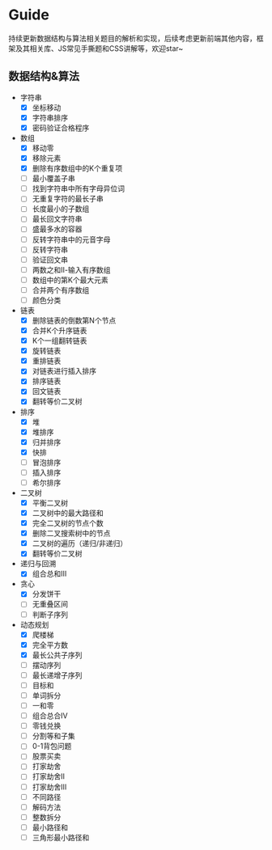 # Guide

持续更新数据结构与算法相关题目的解析和实现，后续考虑更新前端其他内容，框架及其相关库、JS常见手撕题和CSS讲解等，欢迎star~

## 数据结构&算法

- 字符串
  - [x] 坐标移动
  - [x] 字符串排序
  - [x] 密码验证合格程序
- 数组
  - [x] 移动零
  - [x] 移除元素
  - [x] 删除有序数组中的K个重复项
  - [ ] 最小覆盖子串
  - [ ] 找到字符串中所有字母异位词
  - [ ] 无重复字符的最长子串
  - [ ] 长度最小的子数组
  - [ ] 最长回文字符串
  - [ ] 盛最多水的容器
  - [ ] 反转字符串中的元音字母
  - [ ] 反转字符串
  - [ ] 验证回文串
  - [ ] 两数之和Ⅱ-输入有序数组
  - [ ] 数组中的第K个最大元素
  - [ ] 合并两个有序数组
  - [ ] 颜色分类

- 链表
  - [x] 删除链表的倒数第N个节点
  - [x] 合并K个升序链表
  - [x] K个一组翻转链表
  - [x] 旋转链表
  - [x] 重排链表
  - [x] 对链表进行插入排序
  - [x] 排序链表
  - [x] 回文链表
  - [x] 翻转等价二叉树
- 排序
  - [x] 堆
  - [x] 堆排序
  - [x] 归并排序
  - [x] 快排
  - [ ] 冒泡排序
  - [ ] 插入排序
  - [ ] 希尔排序
- 二叉树
  - [x] 平衡二叉树
  - [x] 二叉树中的最大路径和
  - [x] 完全二叉树的节点个数
  - [x] 删除二叉搜索树中的节点
  - [x] 二叉树的遍历（递归/非递归）
  - [x] 翻转等价二叉树
- 递归与回溯
  - [x] 组合总和Ⅲ
- 贪心
  - [x] 分发饼干
  - [ ] 无重叠区间
  - [ ] 判断子序列
- 动态规划
  - [x] 爬楼梯
  - [x] 完全平方数
  - [x] 最长公共子序列
  - [ ] 摆动序列
  - [ ] 最长递增子序列
  - [ ] 目标和
  - [ ] 单词拆分
  - [ ] 一和零
  - [ ] 组合总合Ⅳ
  - [ ] 零钱兑换
  - [ ] 分割等和子集
  - [ ] 0-1背包问题
  - [ ] 股票买卖
  - [ ] 打家劫舍
  - [ ] 打家劫舍Ⅱ
  - [ ] 打家劫舍Ⅲ
  - [ ] 不同路径
  - [ ] 解码方法
  - [ ] 整数拆分
  - [ ] 最小路径和
  - [ ] 三角形最小路径和